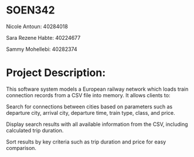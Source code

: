 # SOEN342
Nicole Antoun: 40284018

Sara Rezene Habte: 40224677

Sammy Mohellebi: 40282374




# Project Description:

This software system models a European railway network which loads train connection records from a CSV file into memory. It allows clients to:

Search for connections between cities based on parameters such as departure city, arrival city, departure time, train type, class, and price.

Display search results with all available information from the CSV, including calculated trip duration.

Sort results by key criteria such as trip duration and price for easy comparison.
